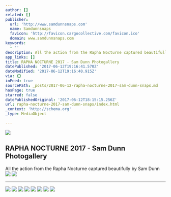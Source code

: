 ```yaml
---
author: []
related: []
publisher:
  url: 'http://www.samdunnsnaps.com'
  name: Samdunnsnaps
  favicon: 'http://favicon.cargocollective.com/favicon.ico'
  domain: www.samdunnsnaps.com
keywords:
  - ''
description: All the action from the Rapha Nocturne captured beautifully by Sam Dunn
app_links: []
title: RAPHA NOCTURNE 2017 - Sam Dunn Photogallery
datePublished: '2017-06-12T19:16:41.570Z'
dateModified: '2017-06-12T19:16:40.915Z'
via: {}
inFeed: true
sourcePath: _posts/2017-06-12-rapha-nocturne-2017-sam-dunn-snaps.md
hasPage: true
starred: false
datePublishedOriginal: '2017-06-12T18:15:15.256Z'
url: rapha-nocturne-2017-sam-dunn-snaps/index.html
_context: 'http://schema.org'
_type: MediaObject

---
```

<article style=""><img src="https://s3-us-west-2.amazonaws.com/the-grid-img/p/bbe27873a5cac27fb28f3f52ed922a7dfecd5737.jpg" /><h1>RAPHA NOCTURNE 2017 - Sam Dunn Photogallery</h1></article>

All the action from the Rapha Nocturne captured beautifully by Sam Dunn
![](https://the-grid-user-content.s3-us-west-2.amazonaws.com/1090f6a2-7642-4e57-8801-1a0252b5df51.jpg)
![](https://the-grid-user-content.s3-us-west-2.amazonaws.com/166fe891-e9bd-4653-8a3b-494ae8232b6e.jpg)

---

![](https://the-grid-user-content.s3-us-west-2.amazonaws.com/dee48cd5-75ec-4f4a-803e-69852212a16d.jpg)
![](https://the-grid-user-content.s3-us-west-2.amazonaws.com/a3162066-f413-4bd0-a86f-a4317f4c2ee4.jpg)
![](https://the-grid-user-content.s3-us-west-2.amazonaws.com/424f84c1-97d3-435d-90b3-451c0b3135f6.jpg)
![](https://the-grid-user-content.s3-us-west-2.amazonaws.com/11404f90-8b28-4481-979c-97f0bc5053e5.jpg)
![](https://the-grid-user-content.s3-us-west-2.amazonaws.com/b3258bdf-2525-4765-a25b-5d360a0fbef9.jpg)
![](https://the-grid-user-content.s3-us-west-2.amazonaws.com/65d60ea2-aeb3-447c-8d71-b75dfea3a6bf.jpg)
![](https://the-grid-user-content.s3-us-west-2.amazonaws.com/bac880c6-c6cc-4115-8f81-96fdcef9d996.jpg)
![](https://the-grid-user-content.s3-us-west-2.amazonaws.com/1277bbc4-f95b-4df5-89d2-4acf7fbd660e.jpg)